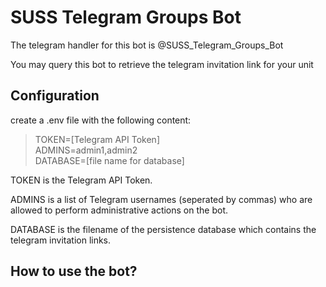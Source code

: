 # SUSS Telegram Groups Bot

The telegram handler for this bot is @SUSS_Telegram_Groups_Bot

You may query this bot to retrieve the telegram invitation link for your unit

## Configuration

create a .env file with the following content:

> TOKEN=[Telegram API Token]  
> ADMINS=admin1,admin2  
> DATABASE=[file name for database]  

TOKEN is the Telegram API Token.  

ADMINS is a list of Telegram usernames (seperated by commas) who are allowed to perform administrative actions on the bot.  

DATABASE is the filename of the persistence database which contains the telegram invitation links.

## How to use the bot?


